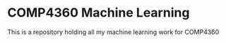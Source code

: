 # COMP4360 Machine Learning
 This is a repository holding all my machine learning work for COMP4360
